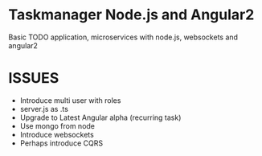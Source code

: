 Taskmanager Node.js and Angular2
==================================

Basic TODO application,  microservices with node.js, websockets and angular2

ISSUES
======
 - Introduce multi user with roles
 - server.js as .ts 
 - Upgrade to Latest Angular alpha (recurring task)
 - Use mongo from node 
 - Introduce websockets
 - Perhaps introduce CQRS 